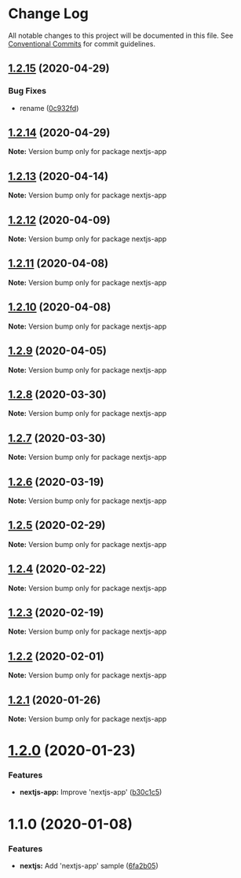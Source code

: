 # Change Log

All notable changes to this project will be documented in this file.
See [Conventional Commits](https://conventionalcommits.org) for commit guidelines.

## [1.2.15](https://github.com/Jeff-Tian/react-keycloak/compare/nextjs-app@1.2.13...nextjs-app@1.2.15) (2020-04-29)


### Bug Fixes

* rename ([0c932fd](https://github.com/Jeff-Tian/react-keycloak/commit/0c932fdf89682f2b916bd42b02f190f2d3383bc1))





## [1.2.14](https://github.com/Jeff-Tian/react-keycloak/compare/nextjs-app@1.2.13...nextjs-app@1.2.14) (2020-04-29)

**Note:** Version bump only for package nextjs-app





## [1.2.13](https://github.com/jeff-tian/keycloak-react/compare/nextjs-app@1.2.12...nextjs-app@1.2.13) (2020-04-14)

**Note:** Version bump only for package nextjs-app





## [1.2.12](https://github.com/jeff-tian/keycloak-react/compare/nextjs-app@1.2.11...nextjs-app@1.2.12) (2020-04-09)

**Note:** Version bump only for package nextjs-app





## [1.2.11](https://github.com/jeff-tian/keycloak-react/compare/nextjs-app@1.2.10...nextjs-app@1.2.11) (2020-04-08)

**Note:** Version bump only for package nextjs-app





## [1.2.10](https://github.com/jeff-tian/keycloak-react/compare/nextjs-app@1.2.9...nextjs-app@1.2.10) (2020-04-08)

**Note:** Version bump only for package nextjs-app





## [1.2.9](https://github.com/jeff-tian/keycloak-react/compare/nextjs-app@1.2.8...nextjs-app@1.2.9) (2020-04-05)

**Note:** Version bump only for package nextjs-app





## [1.2.8](https://github.com/jeff-tian/keycloak-react/compare/nextjs-app@1.2.7...nextjs-app@1.2.8) (2020-03-30)

**Note:** Version bump only for package nextjs-app





## [1.2.7](https://github.com/jeff-tian/keycloak-react/compare/nextjs-app@1.2.6...nextjs-app@1.2.7) (2020-03-30)

**Note:** Version bump only for package nextjs-app





## [1.2.6](https://github.com/jeff-tian/keycloak-react/compare/nextjs-app@1.2.5...nextjs-app@1.2.6) (2020-03-19)

**Note:** Version bump only for package nextjs-app





## [1.2.5](https://github.com/jeff-tian/keycloak-react/compare/nextjs-app@1.2.4...nextjs-app@1.2.5) (2020-02-29)

**Note:** Version bump only for package nextjs-app





## [1.2.4](https://github.com/jeff-tian/keycloak-react/compare/nextjs-app@1.2.3...nextjs-app@1.2.4) (2020-02-22)

**Note:** Version bump only for package nextjs-app





## [1.2.3](https://github.com/jeff-tian/keycloak-react/compare/nextjs-app@1.2.2...nextjs-app@1.2.3) (2020-02-19)

**Note:** Version bump only for package nextjs-app





## [1.2.2](https://github.com/jeff-tian/keycloak-react/compare/nextjs-app@1.2.1...nextjs-app@1.2.2) (2020-02-01)

**Note:** Version bump only for package nextjs-app





## [1.2.1](https://github.com/jeff-tian/keycloak-react/compare/nextjs-app@1.2.0...nextjs-app@1.2.1) (2020-01-26)

**Note:** Version bump only for package nextjs-app





# [1.2.0](https://github.com/jeff-tian/keycloak-react/compare/nextjs-app@1.1.0...nextjs-app@1.2.0) (2020-01-23)


### Features

* **nextjs-app:** Improve 'nextjs-app' ([b30c1c5](https://github.com/jeff-tian/keycloak-react/commit/b30c1c55c41bdec11174556d134e8053e7eb2f18))





# 1.1.0 (2020-01-08)


### Features

* **nextjs:** Add 'nextjs-app' sample ([6fa2b05](https://github.com/jeff-tian/keycloak-react/commit/6fa2b057b0e6328fb8d2958e25b88ace3a860838))
